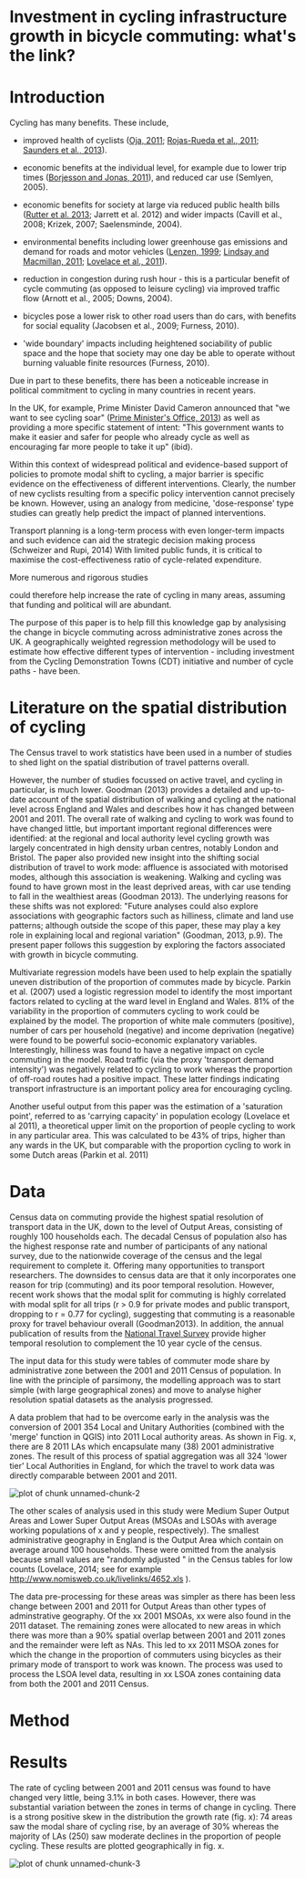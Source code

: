 Investment in cycling infrastructure growth in bicycle commuting: what's the link? 
========================================================


# Introduction

Cycling has many benefits. These include,
<!--For the following bullets:\citep{Oja2011,Rojas-rueda2011,Saunders2013,}
\citep{borjesson2010value}
\citep{Jarrett2012,Rutter2013}
saelensminde2004cost semlyen2005cutting
-->

- improved health of cyclists
([Oja, 2011](http://www.fietsersbond.be/sites/default/files/Heath%20benefits%20of%20cycling%20REVIEW%20%28Oja%202011%29.pdf);
[Rojas-Rueda et al., 2011](http://www.creal.cat/media/upload/pdf/articledavidrojas_editora_2_217_1.pdf);
[Saunders et al., 2013](http://dx.plos.org/10.1371/journal.pone.0069912)).

- economic benefits at the individual level, for example due to lower trip times ([Borjesson and Jonas, 2011](http://www.researchgate.net/publication/228341559_The_value_of_time_and_external_benefits_in_bicycle_cost-benefit_analysEs/file/e0b495165b88274e0c.pdf)),
and reduced car use (Semlyen, 2005).

- economic benefits for society at large via reduced public health bills ([Rutter et al. 2013](http://www.sciencedirect.com/science/article/pii/S0749379712007301);
Jarrett et al. 2012) and wider impacts (Cavill et al., 2008; Krizek, 2007; Saelensminde, 2004).

- environmental benefits including lower greenhouse gas emissions and demand for roads
and motor vehicles ([Lenzen, 1999](http://www.sciencedirect.com/science/article/B6VH8-3WMK47K-4/2/707d71a2636a20c4e40d703ae128b1c7);
[Lindsay and Macmillan, 2011](http://onlinelibrary.wiley.com/doi/10.1111/j.1753-6405.2010.00621.x/abstract;jsessionid=111BFA6034AF092673E1C985C07238E8.f01t04?deniedAccessCustomisedMessage=&userIsAuthenticated=false);
[Lovelace et al., 2011](http://linkinghub.elsevier.com/retrieve/pii/S0301421511000620)).

- reduction in congestion during rush hour - this is a particular benefit of cycle commuting
(as opposed to leisure cycling) via improved traffic flow (Arnott et al., 2005; Downs, 2004).

- bicycles pose a lower risk to other road users than do cars, with benefits for
social equality (Jacobsen et al., 2009; Furness, 2010).

- 'wide boundary' impacts including heightened sociability of public space and
the hope that society may one day be able to operate without burning valuable finite resources
(Furness, 2010).

Due in part to these benefits, there has been
a noticeable increase in political commitment to cycling in many countries
in recent years.
<!--\citep{} -->
In the UK, for example, Prime Minister David 
Cameron announced that "we want to see cycling soar"
([Prime Minister's Office, 2013](https://www.gov.uk/government/news/government-shifts-cycling-up-a-gear))
as well as providing
a more specific statement of intent: "This government wants to make it easier and safer for people who already cycle
as well as encouraging far more people to take it up" (ibid).

Within this context of widespread political and evidence-based
support of policies to promote modal shift to cycling, a major barrier is specific
evidence on the effectiveness of different interventions. Clearly, the number of new cyclists
resulting from a specific policy intervention cannot precisely be known. However,
using an analogy from medicine, 'dose-response' type studies can greatly help
predict the impact of planned interventions.
<!--\citep{}-->
Transport planning is a long-term process with even longer-term impacts
and such evidence can aid the strategic decision making process (Schweizer and Rupi, 2014)
With limited public funds, it is critical to
maximise the cost-effectiveness ratio of cycle-related expenditure.

More numerous and rigorous studies


could therefore help increase the rate of cycling in
many areas, assuming that funding and political will are abundant.

The purpose of this paper is to help fill this knowledge gap by analysising the change in
bicycle commuting across administrative zones across the UK. A geographically weighted regression
methodology will be used to estimate how effective different types of intervention - including
investment from the Cycling Demonstration Towns (CDT) initiative and number of cycle paths - have been.

# Literature on the spatial distribution of cycling

The Census travel to work statistics have been used in a number of studies
to shed light on the spatial distribution of travel patterns overall.

However, the number of studies focussed on active travel, and cycling in particular,
is much lower. Goodman (2013) provides a detailed and up-to-date account of
the spatial distribution of walking and cycling at the national level across England and Wales
and describes how it has changed between 2001 and 2011. The overall
rate of walking and cycling to work was found to have changed little, but important
important regional differences were identified: at the regional and local authority level
cycling growth was largely concentrated in high density urban centres, notably London and Bristol.
The paper also provided new insight into the shifting social distribution of travel to work mode:
affluence is associated with motorised modes, although this association is weakening.
Walking and cycling was found to have grown most in the least deprived areas, with car use
tending to fall in the wealthiest areas (Goodman 2013).
The underlying reasons for these shifts was not explored:
"Future analyses could also explore associations with
geographic factors such as hilliness, climate and land use patterns;
although outside the scope of this paper, these may play a key role
in explaining local and regional variation" (Goodman, 2013, p.9).
The present paper follows this suggestion by exploring the
factors associated with growth in bicycle commuting.

Multivariate regression models have been used to help explain
the spatially uneven distribution of the proportion of commutes
made by bicycle. Parkin et al. (2007) used a logistic regression model
to identify the most important factors related to cycling at the ward
level in England and Wales. 81% of the variability in the proportion
of commuters cycling to work could be explained by the model. The proportion
of white male commuters (positive), number of cars per household (negative)
and income deprivation (negative) were found to be powerful socio-economic
explanatory variables. Interestingly, hilliness was found to have a negative
impact on cycle commuting in the model. Road traffic (via the proxy 'transport
demand intensity') was negatively related to cycling to work whereas the proportion
of off-road routes had a positive impact. These latter findings
indicating transport infrastructure is an important policy
area for encouraging cycling.

Another useful output from this paper was the estimation of a 'saturation point',
referred to as 'carrying capacity' in population ecology (Lovelace et al 2011),
a theoretical upper limit on the proportion of people cycling to work in any particular
area. This was calculated to be 43% of trips, higher than any wards in the UK, but comparable
with the proportion cycling to work in some Dutch areas (Parkin et al. 2011)

# Data

Census data on commuting provide the highest spatial resolution of
transport data in the UK, down to the level of Output Areas, consisting
of roughly 100 households each. The decadal Census of population also has the highest response
rate and number of participants of any national survey, due to the nationwide coverage
of the census and the legal requirement to complete it. Offering many opportunities
to transport researchers. The downsides to census data are that it only incorporates one
reason for trip (commuting) and its poor temporal resolution. However, recent work
shows that the modal split for commuting is highly correlated with
modal split for all trips (r > 0.9 for private modes and public transport, dropping to r = 0.77
for cycling), suggesting that commuting is a reasonable proxy for travel behaviour overall
(Goodman2013). In addition, the annual publication of results from the [National
Travel Survey](https://www.gov.uk/government/collections/national-travel-survey-statistics)
provide higher temporal resolution to complement the 10 year cycle of the census.

The input data for this study were tables of commuter mode share by administrative zone
between the 2001 and 2011 Census of population. In line with the principle of parsimony,
the modelling approach was to start simple (with large geographical zones)
and move to analyse higher resolution spatial datasets as the analysis progressed.

A data problem that had to be overcome early in the analysis was the conversion
of 2001 354 Local and Unitary Authorities (combined with the 'merge' function in QGIS)
into 2011 Local authority areas.
As shown in Fig. x, there are 8 2011 LAs which encapsulate
many (38) 2001 administrative zones.
The result of this process of spatial aggregation was all 324
'lower tier' Local Authorities in England, for which the
travel to work data was directly comparable between 2001 and 2011.

![plot of chunk unnamed-chunk-2](figure/unnamed-chunk-2.png) 


The other scales of analysis used in this study were Medium Super Output
Areas and Lower Super Output Areas (MSOAs and LSOAs with average
working populations of x and y people, respectively).
The smallest administrative geography in England is the Output Area
which contain on average around 100 households. These were omitted from
the analysis because small values are "randomly adjusted "
in the Census tables for low counts (Lovelace, 2014;
see for example http://www.nomisweb.co.uk/livelinks/4652.xls ).

The data pre-processing for these areas was simpler as there has been less
change between 2001 and 2011 for Output Areas than other types of adminstrative
geography. Of the xx 2001 MSOAs, xx were also found in the 2011 dataset. The remaining
zones were allocated to new areas in which there was more than a 90% spatial overlap
between 2001 and 2011 zones and the remainder were left as NAs. This led to xx 2011
MSOA zones for which the change in the proportion of commuters using bicycles as their
primary mode of transport to work was known. The process was used to process the LSOA
level data, resulting in xx LSOA zones containing data from both the 2001 and 2011 Census.

# Method



# Results

The rate of cycling between 2001 and 2011 census was found to have changed
very little, being 3.1% in both cases. However, there was substantial variation
between the zones in terms of change in cycling.
There is a strong positive skew in the distribution the growth rate
(fig. x): 74 areas saw the modal share of cycling rise, by an average of 30%
whereas the majority of LAs (250) saw moderate declines in the proportion of
people cycling. These results are plotted geographically in fig. x.

![plot of chunk unnamed-chunk-3](figure/unnamed-chunk-3.png) 

